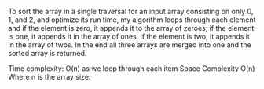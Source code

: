 To sort the array in a single traversal for an input array consisting on only 0, 1, and 2, and optimize its run time,
my algorithm loops through each element and if the element is zero, it appends it to the array of zeroes, 
if the element is one, it appends it in the array of ones, if the element is two, it appends it in the array of twos.
In the end all three arrays are merged into one and the sorted array is returned.


Time complexity: O(n) as we loop through each item
Space Complexity O(n)
Where n is the array size.  